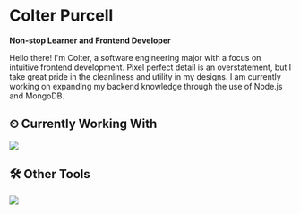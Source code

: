 # Colter Purcell
**Non-stop Learner and Frontend Developer**

Hello there! I'm Colter, a software engineering major with a focus on intuitive frontend development. Pixel perfect detail is an overstatement, but I take great pride in the cleanliness and utility in my designs. I am currently working on expanding my backend knowledge through the use of Node.js and MongoDB.

<!--START_SECTION:waka-->
<!--END_SECTION:waka-->

## ⏲ Currently Working With
<p align="left">
  <a href="https://skillicons.dev">
    <img src="https://skillicons.dev/icons?i=js,ts,html,css,tailwind,materialui,nextjs,react,nodejs,express&perline=5" />
  </a>
</p>

## 🛠 Other Tools
<p align="left">
  <a href="https://skillicons.dev">
    <img src="https://skillicons.dev/icons?i=github,neovim,py,c,aws,docker" />
  </a>
</p>
